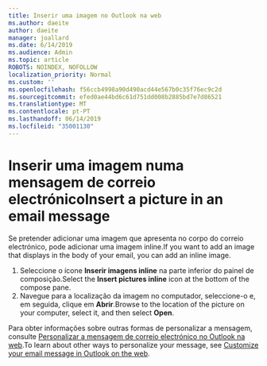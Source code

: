 ```yaml
---
title: Inserir uma imagem no Outlook na web
ms.author: daeite
author: daeite
manager: joallard
ms.date: 6/14/2019
ms.audience: Admin
ms.topic: article
ROBOTS: NOINDEX, NOFOLLOW
localization_priority: Normal
ms.custom: ''
ms.openlocfilehash: f56ccb4998a90d490acd44e567b0c35f76ec9c2d
ms.sourcegitcommit: efed0ae44bd6c61d751dd008b2885bd7e7d86521
ms.translationtype: MT
ms.contentlocale: pt-PT
ms.lasthandoff: 06/14/2019
ms.locfileid: "35001130"
---
```

# <a name="insert-a-picture-in-an-email-message"></a><span data-ttu-id="1aed1-102">Inserir uma imagem numa mensagem de correio electrónico</span><span class="sxs-lookup"><span data-stu-id="1aed1-102">Insert a picture in an email message</span></span>

<span data-ttu-id="1aed1-103">Se pretender adicionar uma imagem que apresenta no corpo do correio electrónico, pode adicionar uma imagem inline.</span><span class="sxs-lookup"><span data-stu-id="1aed1-103">If you want to add an image that displays in the body of your email, you can add an inline image.</span></span>

1. <span data-ttu-id="1aed1-104">Seleccione o ícone **Inserir imagens inline** na parte inferior do painel de composição.</span><span class="sxs-lookup"><span data-stu-id="1aed1-104">Select the **Insert pictures inline** icon at the bottom of the compose pane.</span></span>
1. <span data-ttu-id="1aed1-105">Navegue para a localização da imagem no computador, seleccione-o e, em seguida, clique em **Abrir**.</span><span class="sxs-lookup"><span data-stu-id="1aed1-105">Browse to the location of the picture on your computer, select it, and then select **Open**.</span></span>

<span data-ttu-id="1aed1-106">Para obter informações sobre outras formas de personalizar a mensagem, consulte [Personalizar a mensagem de correio electrónico no Outlook na web](https://support.office.com/article/079442eb-6b41-4ff5-b6e0-a83d3967ac41).</span><span class="sxs-lookup"><span data-stu-id="1aed1-106">To learn about other ways to personalize your message, see [Customize your email message in Outlook on the web](https://support.office.com/article/079442eb-6b41-4ff5-b6e0-a83d3967ac41).</span></span>